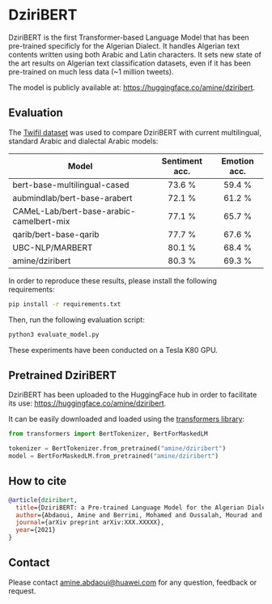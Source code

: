 # DziriBERT

DziriBERT is the first Transformer-based Language Model that has been pre-trained specificly for the Algerian Dialect. It handles Algerian text contents written using both Arabic and Latin characters. It sets new state of the art results on Algerian text classification datasets, even if it has been pre-trained on much less data (~1 million tweets).

The model is publicly available at: https://huggingface.co/amine/dziribert.

## Evaluation

The [Twifil dataset](https://aclanthology.org/2020.lrec-1.151/) was used to compare DziriBERT with current multilingual, standard Arabic and dialectal Arabic models:

<center>
  
|            Model                         | Sentiment acc. | Emotion acc. |
| ---------------------------------------- |:--------------:|:------------:|
| bert-base-multilingual-cased             |      73.6 %    |    59.4 %    |
| aubmindlab/bert-base-arabert             |      72.1 %    |    61.2 %    |
| CAMeL-Lab/bert-base-arabic-camelbert-mix |      77.1 %    |    65.7 %    |
| qarib/bert-base-qarib                    |      77.7 %    |    67.6 %    |
| UBC-NLP/MARBERT                          |      80.1 %    |    68.4 %    |
| amine/dziribert                          |      80.3 %    |    69.3 %    |

</center>

In order to reproduce these results, please install the following requirements:  

```bash
pip install -r requirements.txt
```

Then, run the following evaluation script:

```bash
python3 evaluate_model.py
```

These experiments have been conducted on a Tesla K80 GPU.

## Pretrained DziriBERT

DziriBERT has been uploaded to the HuggingFace hub in order to facilitate its use: https://huggingface.co/amine/dziribert.

It can be easily downloaded and loaded using the [transformers library](https://github.com/huggingface/transformers):

```python
from transformers import BertTokenizer, BertForMaskedLM

tokenizer = BertTokenizer.from_pretrained("amine/dziribert")
model = BertForMaskedLM.from_pretrained("amine/dziribert")

```

## How to cite

```bibtex
@article{dziribert,
  title={DziriBERT: a Pre-trained Language Model for the Algerian Dialect},
  author={Abdaoui, Amine and Berrimi, Mohamed and Oussalah, Mourad and Moussaoui, Abdelouahab},
  journal={arXiv preprint arXiv:XXX.XXXXX},
  year={2021}
}
```

## Contact 

Please contact amine.abdaoui@huawei.com for any question, feedback or request.
